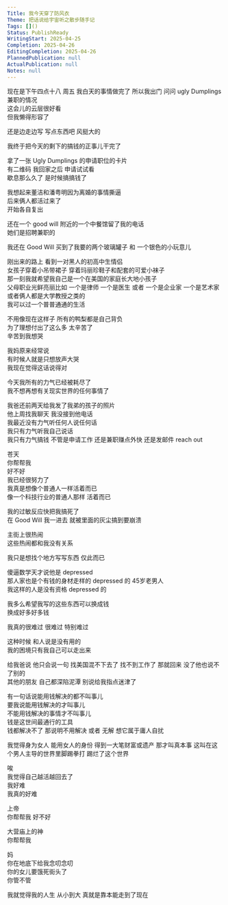 ```yaml
---    
Title: 我今天穿了防风衣    
Theme: 把话说给宇宙听之散步随手记    
Tags: []()    
Status: PublishReady    
WritingStart: 2025-04-25    
Completion: 2025-04-26    
EditingCompletion: 2025-04-26    
PlannedPublication: null    
ActualPublication: null    
Notes: null    
---    
```

    
现在是下午四点十八 周五 我白天的事情做完了 所以我出门 问问 ugly Dumplings 兼职的情况    
这会儿的云层很好看    
但我懒得形容了    
    
还是边走边写 写点东西吧 风挺大的     
    
我终于把今天的剩下的搞钱的正事儿干完了    
    
拿了一张 Ugly Dumplings 的申请职位的卡片    
有二维码 我回家之后 申请试试看    
歇息那么久了 是时候搞搞钱了    
    
我想起来董洁和潘粤明因为离婚的事情撕逼    
后来俩人都活过来了    
开始各自复出    
    
还在一个 good will 附近的一个中餐馆留了我的电话    
她们是招聘兼职的    
    
我还在 Good Will 买到了我要的两个玻璃罐子 和 一个银色的小玩意儿    
    
刚出来的路上 看到一对黑人的初高中生情侣    
女孩子穿着小吊带裙子 穿着玛丽珍鞋子和配套的可爱小袜子    
那一刻我就希望我自己是一个在美国的家庭长大地小孩子    
父母职业光鲜亮丽比如 一个是律师 一个是医生 或者 一个是企业家 一个是艺术家 或者俩人都是大学教授之类的    
我可以过一个普普通通的生活    
    
不用像现在这样子 所有的鸭梨都是自己背负    
为了理想付出了这么多 太辛苦了    
辛苦到我想哭    
    
我妈原来经常说    
有时候人就是只想放声大哭    
我现在觉得这话说得对    
    
今天我所有的力气已经被耗尽了    
我不想再想有关现实世界的任何事情了    
    
我爸还前两天给我发了我弟的孩子的照片    
他上周找我聊天 我没接到他电话    
我最近没有力气听任何人说任何话    
我只有力气听我自己说话    
我只有力气搞钱 不管是申请工作 还是兼职赚点外快 还是发邮件 reach out     
    
苍天    
你帮帮我    
好不好    
我已经很努力了    
我真是想像个普通人一样活着而已    
像一个科技行业的普通人那样 活着而已    
    
我的过敏反应快把我搞死了    
在 Good Will 我一进去 就被里面的灰尘搞到要崩溃    
    
主街上很热闹    
这些热闹都和我没有关系    
    
我只是想找个地方写写东西 仅此而已    
    
傻逼数学天才说他是 depressed     
那人家也是个有钱的身材走样的 depressed 的 45岁老男人    
我这样的人是没有资格 depressed 的    
    
我多么希望我写的这些东西可以换成钱    
换成好多好多钱    
    
我真的很难过 很难过 特别难过    
    
这种时候 和人说是没有用的     
我的困境只有我自己可以走出来    
    
给我爸说 他只会说一句 找美国混不下去了 找不到工作了 那就回来 没了他也说不了别的    
其他的朋友 自己都深陷泥潭 别说给我指点迷津了    
    
有一句话说能用钱解决的都不叫事儿    
要我说能用钱解决的才叫事儿    
不能用钱解决的事情才不叫事儿    
钱是这世间最通行的工具    
钱都解决不了 那说明不用解决 或者 无解 想它属于庸人自扰    
    
我觉得身为女人 能用女人的身份 得到一大笔财富或遗产 那才叫真本事 这叫在这个男人主导的世界里脚踢拳打 踢烂了这个世界    
    
唉     
我觉得自己越活越回去了    
我好难    
我真的好难    
    
上帝    
你帮帮我 好不好    
    
大营庙上的神     
你帮帮我    
    
妈    
你在地底下给我念叨念叨    
你的女儿要饿死街头了    
你管不管    
    
我就觉得我的人生 从小到大 真就是靠本能走到了现在     
    